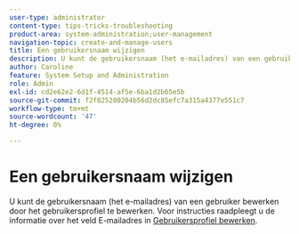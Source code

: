 ```yaml
---
user-type: administrator
content-type: tips-tricks-troubleshooting
product-area: system-administration;user-management
navigation-topic: create-and-manage-users
title: Een gebruikersnaam wijzigen
description: U kunt de gebruikersnaam (het e-mailadres) van een gebruiker bewerken door het gebruikersprofiel te bewerken.
author: Caroline
feature: System Setup and Administration
role: Admin
exl-id: cd2e62e2-6d1f-4514-af5e-6ba1d2b65e5b
source-git-commit: f2f825280204b56d2dc85efc7a315a4377e551c7
workflow-type: tm+mt
source-wordcount: '47'
ht-degree: 0%

---
```


# Een gebruikersnaam wijzigen

U kunt de gebruikersnaam (het e-mailadres) van een gebruiker bewerken door het gebruikersprofiel te bewerken. Voor instructies raadpleegt u de informatie over het veld E-mailadres in [Gebruikersprofiel bewerken](../../../administration-and-setup/add-users/create-and-manage-users/edit-a-users-profile.md).
